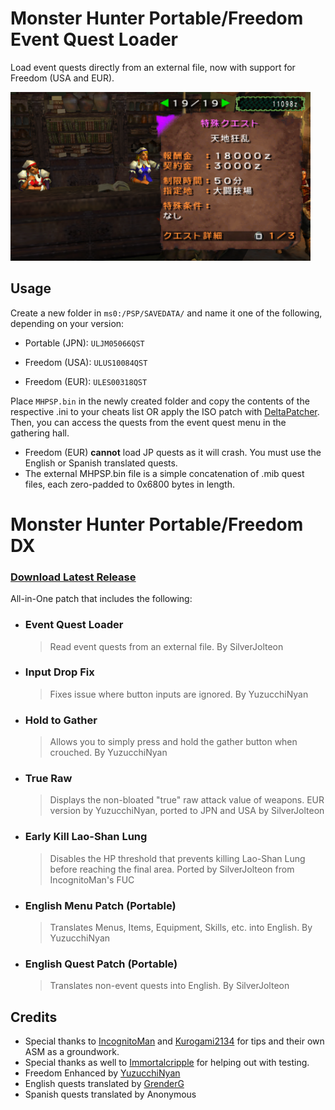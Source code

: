 # Monster Hunter Portable/Freedom Event Quest Loader

Load event quests directly from an external file, now with support for Freedom (USA and EUR).

<img src="/.github/screenshot.png" width="480px"/>

## Usage

Create a new folder in `ms0:/PSP/SAVEDATA/` and name it one of the following, depending on your version:

- Portable (JPN): `ULJM05066QST`

- Freedom (USA): `ULUS10084QST`

- Freedom (EUR): `ULES00318QST`

Place `MHPSP.bin` in the newly created folder and copy the contents of the respective .ini to your cheats list OR apply the ISO patch with [DeltaPatcher](https://www.romhacking.net/utilities/704/). Then, you can access the quests from the event quest menu in the gathering hall.
 
- Freedom (EUR) **cannot** load JP quests as it will crash. You must use the English or Spanish translated quests.
- The external MHPSP.bin file is a simple concatenation of .mib quest files, each zero-padded to 0x6800 bytes in length.

# Monster Hunter Portable/Freedom DX

 ### [<ins>**Download Latest Release**</ins>](https://github.com/SilverJolteon/MHP1-Event-Quest-Loader/raw/main/DX/Portable-Freedom%20DX.zip)

All-in-One patch that includes the following:
  - ### Event Quest Loader
    > Read event quests from an external file. By SilverJolteon
  - ### Input Drop Fix
    > Fixes issue where button inputs are ignored. By YuzucchiNyan
  - ### Hold to Gather
    > Allows you to simply press and hold the gather button when crouched. By YuzucchiNyan
  - ### True Raw
    > Displays the non-bloated "true" raw attack value of weapons. EUR version by YuzucchiNyan, ported to JPN and USA by SilverJolteon
  - ### Early Kill Lao-Shan Lung
    > Disables the HP threshold that prevents killing Lao-Shan Lung before reaching the final area. Ported by SilverJolteon from IncognitoMan's FUC
  - ### English Menu Patch (Portable)
    > Translates Menus, Items, Equipment, Skills, etc. into English. By YuzucchiNyan
  - ### English Quest Patch (Portable)
    > Translates non-event quests into English. By SilverJolteon
 


## Credits

- Special thanks to [IncognitoMan](https://github.com/IncognitoMan) and [Kurogami2134](https://github.com/Kurogami2134) for tips and their own ASM as a groundwork.
- Special thanks as well to [Immortalcripple](https://github.com/Immortalcripple) for helping out with testing.
- Freedom Enhanced by [YuzucchiNyan](https://github.com/GReinoso96)
- English quests translated by [GrenderG](https://github.com/GrenderG)
- Spanish quests translated by Anonymous
